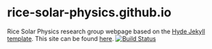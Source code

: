 # rice-solar-physics.github.io
Rice Solar Physics research group webpage based on the [Hyde Jekyll template](https://github.com/poole/hyde). This site can be found [here](http://rice-solar-physics.github.io).
[![Build Status](https://travis-ci.org/rice-solar-physics/rice-solar-physics.github.io.svg?branch=master)](https://travis-ci.org/rice-solar-physics/rice-solar-physics.github.io)
